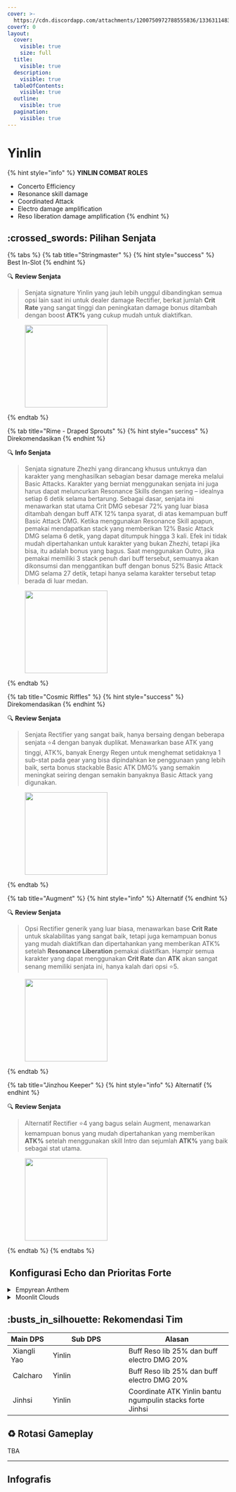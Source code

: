```yaml
---
cover: >-
  https://cdn.discordapp.com/attachments/1200750972788555836/1336311483520254024/image.png?ex=67a6a44d&is=67a552cd&hm=5714b66bb690732dce6a21a97ec6e34f1890745b6f272429457271efb2743cbd&
coverY: 0
layout:
  cover:
    visible: true
    size: full
  title:
    visible: true
  description:
    visible: true
  tableOfContents:
    visible: true
  outline:
    visible: true
  pagination:
    visible: true
---
```


# Yinlin

{% hint style="info" %}
**YINLIN COMBAT ROLES**

* Concerto Efficiency
* Resonance skill damage
* Coordinated Attack
* Electro damage amplification
* Reso liberation damage amplification
{% endhint %}

## :crossed\_swords: Pilihan Senjata

{% tabs %}
{% tab title="Stringmaster" %}
{% hint style="success" %}
Best In-Slot
{% endhint %}

:mag: **Review Senjata**&#x20;

> Senjata signature Yinlin yang jauh lebih unggul dibandingkan semua opsi lain saat ini untuk dealer damage Rectifier, berkat jumlah **Crit Rate** yang sangat tinggi dan peningkatan damage bonus ditambah dengan boost **ATK%** yang cukup mudah untuk diaktifkan.

<figure><img src="https://wuthering.wiki/img/weapon_21050016.png" alt="" width="188"><figcaption></figcaption></figure>
{% endtab %}

{% tab title="Rime - Draped Sprouts" %}
{% hint style="success" %}
Direkomendasikan
{% endhint %}

:mag: **Info Senjata**&#x20;

> Senjata signature Zhezhi yang dirancang khusus untuknya dan karakter yang menghasilkan sebagian besar damage mereka melalui Basic Attacks. Karakter yang berniat menggunakan senjata ini juga harus dapat meluncurkan Resonance Skills dengan sering – idealnya setiap 6 detik selama bertarung. Sebagai dasar, senjata ini menawarkan stat utama Crit DMG sebesar 72% yang luar biasa ditambah dengan buff ATK 12% tanpa syarat, di atas kemampuan buff Basic Attack DMG. Ketika menggunakan Resonance Skill apapun, pemakai mendapatkan stack yang memberikan 12% Basic Attack DMG selama 6 detik, yang dapat ditumpuk hingga 3 kali. Efek ini tidak mudah dipertahankan untuk karakter yang bukan Zhezhi, tetapi jika bisa, itu adalah bonus yang bagus. Saat menggunakan Outro, jika pemakai memiliki 3 stack penuh dari buff tersebut, semuanya akan dikonsumsi dan menggantikan buff dengan bonus 52% Basic Attack DMG selama 27 detik, tetapi hanya selama karakter tersebut tetap berada di luar medan.

<figure><img src="https://wuthering.wiki/img/weapon_21050026.png" alt="" width="188"><figcaption></figcaption></figure>
{% endtab %}

{% tab title="Cosmic Riffles" %}
{% hint style="success" %}
Direkomendasikan
{% endhint %}

:mag: **Review Senjata**&#x20;

> Senjata Rectifier yang sangat baik, hanya bersaing dengan beberapa senjata :star:4 dengan banyak duplikat. Menawarkan base ATK yang tinggi, ATK%, banyak Energy Regen untuk menghemat setidaknya 1 sub-stat pada gear yang bisa dipindahkan ke penggunaan yang lebih baik, serta bonus stackable Basic ATK DMG% yang semakin meningkat seiring dengan semakin banyaknya Basic Attack yang digunakan.

<figure><img src="https://wuthering.wiki/img/weapon_21050015.png" alt="" width="188"><figcaption></figcaption></figure>
{% endtab %}

{% tab title="Augment" %}
{% hint style="info" %}
Alternatif
{% endhint %}

:mag: **Review Senjata**&#x20;

> Opsi Rectifier generik yang luar biasa, menawarkan base **Crit Rate** untuk skalabilitas yang sangat baik, tetapi juga kemampuan bonus yang mudah diaktifkan dan dipertahankan yang memberikan ATK% setelah **Resonance Liberation** pemakai diaktifkan. Hampir semua karakter yang dapat menggunakan **Crit Rate** dan **ATK** akan sangat senang memiliki senjata ini, hanya kalah dari opsi :star:5.

<figure><img src="https://wuthering.wiki/img/weapon_21050074.png" alt="" width="188"><figcaption></figcaption></figure>
{% endtab %}

{% tab title="Jinzhou Keeper" %}
{% hint style="info" %}
Alternatif
{% endhint %}

:mag: **Review Senjata**&#x20;

> Alternatif Rectifier :star:4 yang bagus selain Augment, menawarkan kemampuan bonus yang mudah dipertahankan yang memberikan **ATK%** setelah menggunakan skill Intro dan sejumlah **ATK%** yang baik sebagai stat utama.

<figure><img src="https://wuthering.wiki/img/weapon_21050044.png" alt="" width="188"><figcaption></figcaption></figure>
{% endtab %}
{% endtabs %}

## <img src="https://wuthering.wiki/img/item_10.png" alt="" data-size="line"> Konfigurasi Echo dan Prioritas Forte&#x20;

<details>

<summary><img src="https://wuthering.wiki/img/fettericon_13.png" alt="" data-size="line"> Empyrean Anthem</summary>

Nightmare: Tempest Mephis -  (CR% / CDM%)

![](https://wuthering.wiki/img/monster_330000170.png)

#### Echo Sett

* 3 - <mark style="color:purple;">**Electro DMG**</mark> bonus%
* 3 - <mark style="color:purple;">**Electro DMG**</mark> bonus%
* 1 - ATK%
* 1 - ATK%

#### Prioritas Echo Substat

* CR% / CDM%
* ER% (120% - 135%)
* ATK%
* Reso skill%
* Flat ATK

#### Prioritas Forte

Forte   >   Reso Skill   >   Reso Lib   >   Intro   =   BA

</details>

<details>

<summary><img src="https://wuthering.wiki/img/fettericon_8.png" alt="" data-size="line"> Moonlit Clouds</summary>

Impermenance Heron - CR% / CDM%

![](https://wuthering.wiki/img/monster_330000030.png)

#### Echo Sett

* 3 - <mark style="color:purple;">**Electro DMG**</mark> bonus%
* 3 - <mark style="color:purple;">**Electro DMG**</mark> bonus%
* 1 - ATK%
* 1 - ATK%

#### Prioritas Echo Substat

* CR% / CDM%
* ER% (120% - 135%)
* ATK%
* Reso skill%
* Flat ATK

#### Prioritas Forte

Forte   >   Reso Skill   >   Reso Lib   >   Intro   =   BA

</details>

## :busts\_in\_silhouette: Rekomendasi Tim

<table><thead><tr><th>Main DPS</th><th width="160.8193359375">Sub DPS</th><th>Alasan</th></tr></thead><tbody><tr><td><img src="https://cdn.discordapp.com/attachments/1200750972788555836/1336416973025972325/19.png?ex=67a7068b&is=67a5b50b&hm=95b4d9dd2f4d2f2cd993599def50d796b5ce1dc8829e30b7110db7bbb589bb6a&" alt="" data-size="line"><img src="https://wuthering.wiki/img/fettericon_3.png" alt="" data-size="line"><img src="https://wuthering.wiki/img/fettericon_9.png" alt="" data-size="line"> Xiangli Yao</td><td><img src="https://cdn.discordapp.com/attachments/1200750972788555836/1336417062632951858/7.png?ex=67a706a1&is=67a5b521&hm=68a8bd516d7103f9a19449c626a0105150313f8d60d52708a030d40276e3108b&" alt="" data-size="line"><img src="https://wuthering.wiki/img/fettericon_13.png" alt="" data-size="line"><img src="https://wuthering.wiki/img/fettericon_8.png" alt="" data-size="line"> Yinlin</td><td>Buff Reso lib 25% dan buff electro DMG 20%</td></tr><tr><td><img src="https://cdn.discordapp.com/attachments/1200750972788555836/1336416907393237062/23.png?ex=67a7067c&is=67a5b4fc&hm=a796546a4ebb83b62c784d985203fbfe926673c69a11d6632eef0776da7eb2ad&" alt="" data-size="line"><img src="https://wuthering.wiki/img/fettericon_3.png" alt="" data-size="line"><img src="https://wuthering.wiki/img/fettericon_9.png" alt="" data-size="line"> Calcharo</td><td><img src="https://cdn.discordapp.com/attachments/1200750972788555836/1336417062632951858/7.png?ex=67a706a1&is=67a5b521&hm=68a8bd516d7103f9a19449c626a0105150313f8d60d52708a030d40276e3108b&" alt="" data-size="line"><img src="https://wuthering.wiki/img/fettericon_13.png" alt="" data-size="line"><img src="https://wuthering.wiki/img/fettericon_8.png" alt="" data-size="line"> Yinlin</td><td>Buff Reso lib 25% dan buff electro DMG 20%</td></tr><tr><td><img src="https://cdn.discordapp.com/attachments/1200750972788555836/1336416972287770735/16.png?ex=67a7068b&is=67a5b50b&hm=10c1159e9470a451293c2f85d7752826480db8b57487f5d7bfcda5457f81e75a&" alt="" data-size="line"><img src="https://wuthering.wiki/img/fettericon_5.png" alt="" data-size="line"> Jinhsi</td><td><img src="https://cdn.discordapp.com/attachments/1200750972788555836/1336417062632951858/7.png?ex=67a706a1&is=67a5b521&hm=68a8bd516d7103f9a19449c626a0105150313f8d60d52708a030d40276e3108b&" alt="" data-size="line"><img src="https://wuthering.wiki/img/fettericon_13.png" alt="" data-size="line"><img src="https://wuthering.wiki/img/fettericon_8.png" alt="" data-size="line"> Yinlin</td><td>Coordinate ATK Yinlin bantu ngumpulin stacks forte Jinhsi</td></tr></tbody></table>

## :recycle: Rotasi Gameplay

TBA

***

## Infografis

<figure><img src="https://cdn.discordapp.com/attachments/1200750972788555836/1337395535186886676/3.png?ex=67a74a27&#x26;is=67a5f8a7&#x26;hm=2dddfadd22a1f7010af4fbc06637d0fef64897b7a42a1caa06c4343aa1784f54&#x26;" alt=""><figcaption></figcaption></figure>
